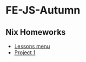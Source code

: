 # FE-JS-Autumn
## Nix Homeworks
* [Lessons menu](https://broman3113.github.io/FE-JS-Autumn/)
* [Project 1](https://broman3113.github.io/FE-JS-Autumn/Projects/Project-1/build/index.html)
